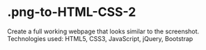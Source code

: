 # .png-to-HTML-CSS-2
Create a full working webpage that looks similar to the screenshot. Technologies used: HTML5, CSS3, JavaScript, jQuery, Bootstrap

